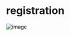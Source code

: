 # registration
![image](https://user-images.githubusercontent.com/26520658/59614334-84593100-915b-11e9-93cf-a65e1576a3e1.png)
